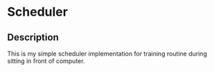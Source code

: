 # Scheduler

## Description
This is my simple scheduler implementation for training routine during sitting in front of computer.